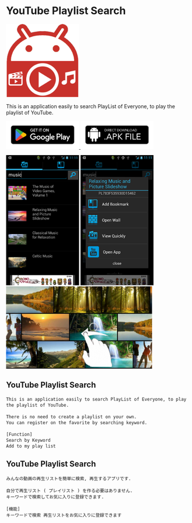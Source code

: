 # YouTube Playlist Search

<p>
<img src="doc/icon.png" width="200px">
</p>

This is an application easily to search PlayList of Everyone, to play the playlist of YouTube.

<p>
<a href="https://play.google.com/store/apps/details?id=com.jojoagogogo.playlistsearch">
<img src="doc/google-play-badge.png" width="200px">
</a>

<a href="https://github.com/jojoagogogo/btfind/releases/latest/download/youtunbe-playlist.apk">
<img src="doc/download.png" width="200px">
</a>

</p>

<p>
<img src="doc/1.png" width="200px">
<img src="doc/2.png" width="200px">
<img src="doc/3.png" width="400px">
</p>

## YouTube Playlist Search

```
This is an application easily to search PlayList of Everyone, to play the playlist of YouTube.

There is no need to create a playlist on your own.
You can register on the favorite by searching keyword.

[Function]
Search by Keyword
Add to my play list
```

## YouTube Playlist Search

```
みんなの動画の再生リストを簡単に検索, 再生するアプリです.

自分で再生リスト ( プレイリスト ) を作る必要はありません.
キーワードで検索してお気に入りに登録できます.

[機能]
キーワードで検索 再生リストをお気に入りに登録できます
```

